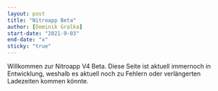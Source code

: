 ```yaml
---
layout: post
title: "Nitroapp Beta"
author: [Dominik Gralka]
start-date: "2021-9-03"
end-date: "x"
sticky: "true"
---
```

Willkommen zur Nitroapp V4 Beta. Diese Seite ist aktuell immernoch in Entwicklung, weshalb es aktuell noch zu Fehlern oder verlängerten Ladezeiten kommen könnte.
